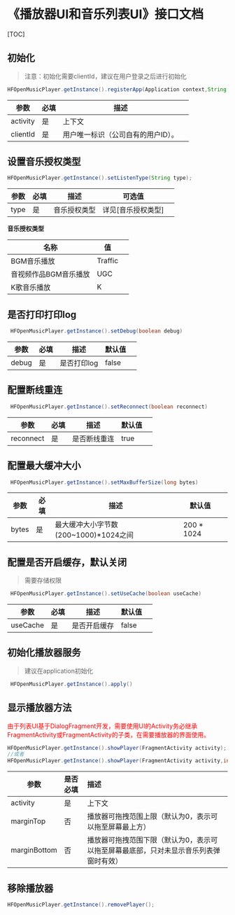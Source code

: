 # 《播放器UI和音乐列表UI》接口文档
[TOC]
## 初始化

>  注意：初始化需要clientId，建议在用户登录之后进行初始化

```java
HFOpenMusicPlayer.getInstance().registerApp(Application context,String clientId);
```
| 参数     | 必填 | 描述                               |      |
| -------- | ---- | ---------------------------------- | ---- |
| activity | 是   | 上下文                             |      |
| clientId | 是   | 用户唯一标识（公司自有的用户ID）。 |      |

## 设置音乐授权类型
```java
HFOpenMusicPlayer.getInstance().setListenType(String type);
```
| 参数 | 必填 | 描述         | 可选值             |      |
| ---- | ---- | ------------ | ------------------ | ---- |
| type | 是   | 音乐授权类型 | 详见[音乐授权类型] |      |

**音乐授权类型**

| 名称                  | 值      |      |
| --------------------- | ------- | ---- |
| BGM音乐播放           | Traffic |      |
| 音视频作品BGM音乐播放 | UGC     |      |
| K歌音乐播放           | K       |      |

## 是否打印打印log
```java
 HFOpenMusicPlayer.getInstance().setDebug(boolean debug)         
```
| 参数  | 必填 | 描述        | 默认值 |      |
| ----- | ---- | ----------- | ------ | ---- |
| debug | 是   | 是否打印log | false  |      |

## 配置断线重连
```java
 HFOpenMusicPlayer.getInstance().setReconnect(boolean reconnect) 
```
| 参数      | 必填 | 描述         | 默认值 |      |
| --------- | ---- | ------------ | ------ | ---- |
| reconnect | 是   | 是否断线重连 | true   |      |

## 配置最大缓冲大小
```java
 HFOpenMusicPlayer.getInstance().setMaxBufferSize(long bytes) 
```
| 参数  | 必填 | 描述                                   | 默认值     |      |
| ----- | ---- | -------------------------------------- | ---------- | ---- |
| bytes | 是   | 最大缓冲大小字节数 (200~1000)*1024之间 | 200 * 1024 |      |

## 配置是否开启缓存，默认关闭

> 需要存储权限
```java
 HFOpenMusicPlayer.getInstance().setUseCache(boolean useCache)
```
| 参数     | 必填 | 描述         | 默认值 |      |
| -------- | ---- | ------------ | ------ | ---- |
| useCache | 是   | 是否开启缓存 | false  |      |

## 初始化播放器服务

> 建议在application初始化
```java
 HFOpenMusicPlayer.getInstance().apply()
```


## 显示播放器方法

<font color='#FF0000'>由于列表UI基于DialogFragment开发，需要使用UI的Activity务必继承FragmentActivity或FragmentActivity的子类，在需要播放器的界面使用。</font>

```java
HFOpenMusicPlayer.getInstance().showPlayer(FragmentActivity activity);
//或者
HFOpenMusicPlayer.getInstance().showPlayer(FragmentActivity activity,int marginTop,int marginBottom);

```

| 参数         | 是否必填 | 描述                                                         |
| ------------ | :------- | :----------------------------------------------------------- |
| activity     | 是       | 上下文                                                       |
| marginTop    | 否       | 播放器可拖拽范围上限（默认为0，表示可以拖至屏幕最上方）      |
| marginBottom | 否       | 播放器可拖拽范围下限（默认为0，表示可以拖至屏幕最底部，只对未显示音乐列表弹窗时有效） |

## 移除播放器

```java
HFOpenMusicPlayer.getInstance().removePlayer();
```